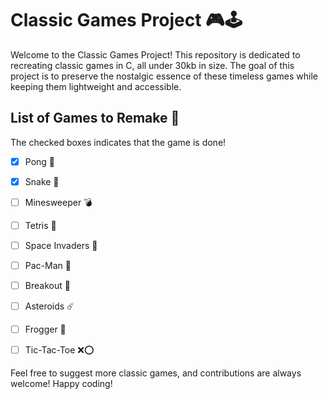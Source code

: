 # Classic Games Project 🎮🕹

Welcome to the Classic Games Project! This repository is dedicated to recreating classic games in C, all under 30kb in size. The goal of this project is to preserve the nostalgic essence of these timeless games while keeping them lightweight and accessible.

## List of Games to Remake 📝

The checked boxes indicates that the game is done!

- [x] Pong 🏓
- [x] Snake 🐍
- [ ] Minesweeper 💣
- [ ] Tetris 🧱
- [ ] Space Invaders 👾
- [ ] Pac-Man 👻
- [ ] Breakout 🌟
- [ ] Asteroids ☄️
- [ ] Frogger 🐸
- [ ] Tic-Tac-Toe ❌⭕️


Feel free to suggest more classic games, and contributions are always welcome! Happy coding!
